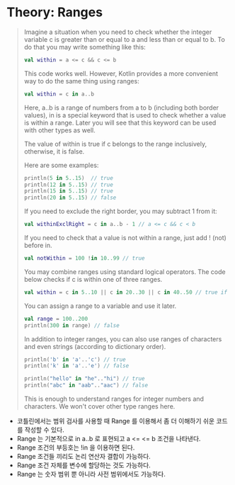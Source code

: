 # Theory: Ranges

> Imagine a situation when you need to check whether the integer variable c is greater than or equal to a and less than or equal to b. To do that you may write something like this:
>
> ````kotlin
> val within = a <= c && c <= b
> ````
> 
> This code works well. However, Kotlin provides a more convenient way to do the same thing using ranges:
>
> ````kotlin
> val within = c in a..b
> ````
> 
> Here, a..b is a range of numbers from a to b (including both border values), in is a special keyword that is used to check whether a value is within a range. Later you will see that this keyword can be used with other types as well.
>
> The value of within is true if c belongs to the range inclusively, otherwise, it is false.
>
> Here are some examples:
>
> ````kotlin
> println(5 in 5..15)  // true
> println(12 in 5..15) // true
> println(15 in 5..15) // true
> println(20 in 5..15) // false
> ````
> 
> If you need to exclude the right border, you may subtract 1 from it:
>
> ````kotlin
> val withinExclRight = c in a..b - 1 // a <= c && c < b
> ````
> 
> If you need to check that a value is not within a range, just add ! (not) before in.
>
> ````kotlin
> val notWithin = 100 !in 10..99 // true
> ````
> 
> You may combine ranges using standard logical operators. The code below checks if c is within one of three ranges.
>
> ````kotlin
> val within = c in 5..10 || c in 20..30 || c in 40..50 // true if c is within at least one range
> ````
> 
> You can assign a range to a variable and use it later.
>
> ````kotlin
> val range = 100..200
> println(300 in range) // false
> ````
>
> In addition to integer ranges, you can also use ranges of characters and even strings (according to dictionary order).
>
> ````kotlin
> println('b' in 'a'..'c') // true
> println('k' in 'a'..'e') // false
> 
> println("hello" in "he".."hi") // true
> println("abc" in "aab".."aac") // false
> ````
> 
> This is enough to understand ranges for integer numbers and characters. We won't cover other type ranges here.

- 코틀린에서는 범위 검사를 사용할 때 Range 를 이용해서 좀 더 이해하기 쉬운 코드를 작성할 수 있다.
- Range 는 기본적으로  in a..b 로 표현되고 a <= <= b 조건을 나타낸다.
- Range 조건의 부등호는 !in 을 이용하면 된다.
- Range 조건들 끼리도 논리 연산자 결합이 가능하다.
- Range 조건 자체를 변수에 할당하는 것도 가능하다.
- Range 는 숫자 범위 뿐 아니라 사전 범위에서도 가능하다.

